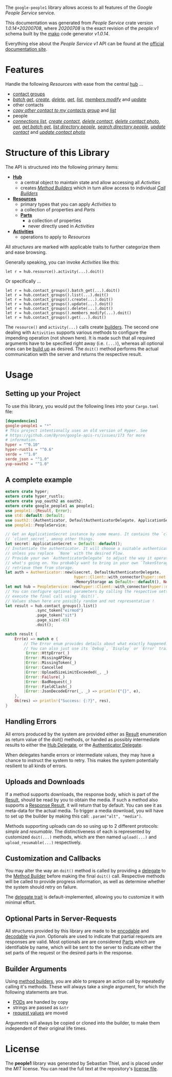<!---
DO NOT EDIT !
This file was generated automatically from 'src/mako/api/README.md.mako'
DO NOT EDIT !
-->
The `google-people1` library allows access to all features of the *Google People Service* service.

This documentation was generated from *People Service* crate version *1.0.14+20200708*, where *20200708* is the exact revision of the *people:v1* schema built by the [mako](http://www.makotemplates.org/) code generator *v1.0.14*.

Everything else about the *People Service* *v1* API can be found at the
[official documentation site](https://developers.google.com/people/).
# Features

Handle the following *Resources* with ease from the central [hub](https://docs.rs/google-people1/1.0.14+20200708/google_people1/struct.PeopleService.html) ... 

* [contact groups](https://docs.rs/google-people1/1.0.14+20200708/google_people1/struct.ContactGroup.html)
 * [*batch get*](https://docs.rs/google-people1/1.0.14+20200708/google_people1/struct.ContactGroupBatchGetCall.html), [*create*](https://docs.rs/google-people1/1.0.14+20200708/google_people1/struct.ContactGroupCreateCall.html), [*delete*](https://docs.rs/google-people1/1.0.14+20200708/google_people1/struct.ContactGroupDeleteCall.html), [*get*](https://docs.rs/google-people1/1.0.14+20200708/google_people1/struct.ContactGroupGetCall.html), [*list*](https://docs.rs/google-people1/1.0.14+20200708/google_people1/struct.ContactGroupListCall.html), [*members modify*](https://docs.rs/google-people1/1.0.14+20200708/google_people1/struct.ContactGroupMemberModifyCall.html) and [*update*](https://docs.rs/google-people1/1.0.14+20200708/google_people1/struct.ContactGroupUpdateCall.html)
* other contacts
 * [*copy other contact to my contacts group*](https://docs.rs/google-people1/1.0.14+20200708/google_people1/struct.OtherContactCopyOtherContactToMyContactsGroupCall.html) and [*list*](https://docs.rs/google-people1/1.0.14+20200708/google_people1/struct.OtherContactListCall.html)
* people
 * [*connections list*](https://docs.rs/google-people1/1.0.14+20200708/google_people1/struct.PeopleConnectionListCall.html), [*create contact*](https://docs.rs/google-people1/1.0.14+20200708/google_people1/struct.PeopleCreateContactCall.html), [*delete contact*](https://docs.rs/google-people1/1.0.14+20200708/google_people1/struct.PeopleDeleteContactCall.html), [*delete contact photo*](https://docs.rs/google-people1/1.0.14+20200708/google_people1/struct.PeopleDeleteContactPhotoCall.html), [*get*](https://docs.rs/google-people1/1.0.14+20200708/google_people1/struct.PeopleGetCall.html), [*get batch get*](https://docs.rs/google-people1/1.0.14+20200708/google_people1/struct.PeopleGetBatchGetCall.html), [*list directory people*](https://docs.rs/google-people1/1.0.14+20200708/google_people1/struct.PeopleListDirectoryPeopleCall.html), [*search directory people*](https://docs.rs/google-people1/1.0.14+20200708/google_people1/struct.PeopleSearchDirectoryPeopleCall.html), [*update contact*](https://docs.rs/google-people1/1.0.14+20200708/google_people1/struct.PeopleUpdateContactCall.html) and [*update contact photo*](https://docs.rs/google-people1/1.0.14+20200708/google_people1/struct.PeopleUpdateContactPhotoCall.html)




# Structure of this Library

The API is structured into the following primary items:

* **[Hub](https://docs.rs/google-people1/1.0.14+20200708/google_people1/struct.PeopleService.html)**
    * a central object to maintain state and allow accessing all *Activities*
    * creates [*Method Builders*](https://docs.rs/google-people1/1.0.14+20200708/google_people1/trait.MethodsBuilder.html) which in turn
      allow access to individual [*Call Builders*](https://docs.rs/google-people1/1.0.14+20200708/google_people1/trait.CallBuilder.html)
* **[Resources](https://docs.rs/google-people1/1.0.14+20200708/google_people1/trait.Resource.html)**
    * primary types that you can apply *Activities* to
    * a collection of properties and *Parts*
    * **[Parts](https://docs.rs/google-people1/1.0.14+20200708/google_people1/trait.Part.html)**
        * a collection of properties
        * never directly used in *Activities*
* **[Activities](https://docs.rs/google-people1/1.0.14+20200708/google_people1/trait.CallBuilder.html)**
    * operations to apply to *Resources*

All *structures* are marked with applicable traits to further categorize them and ease browsing.

Generally speaking, you can invoke *Activities* like this:

```Rust,ignore
let r = hub.resource().activity(...).doit()
```

Or specifically ...

```ignore
let r = hub.contact_groups().batch_get(...).doit()
let r = hub.contact_groups().list(...).doit()
let r = hub.contact_groups().create(...).doit()
let r = hub.contact_groups().update(...).doit()
let r = hub.contact_groups().delete(...).doit()
let r = hub.contact_groups().members_modify(...).doit()
let r = hub.contact_groups().get(...).doit()
```

The `resource()` and `activity(...)` calls create [builders][builder-pattern]. The second one dealing with `Activities` 
supports various methods to configure the impending operation (not shown here). It is made such that all required arguments have to be 
specified right away (i.e. `(...)`), whereas all optional ones can be [build up][builder-pattern] as desired.
The `doit()` method performs the actual communication with the server and returns the respective result.

# Usage

## Setting up your Project

To use this library, you would put the following lines into your `Cargo.toml` file:

```toml
[dependencies]
google-people1 = "*"
# This project intentionally uses an old version of Hyper. See
# https://github.com/Byron/google-apis-rs/issues/173 for more
# information.
hyper = "^0.10"
hyper-rustls = "^0.6"
serde = "^1.0"
serde_json = "^1.0"
yup-oauth2 = "^1.0"
```

## A complete example

```Rust
extern crate hyper;
extern crate hyper_rustls;
extern crate yup_oauth2 as oauth2;
extern crate google_people1 as people1;
use people1::{Result, Error};
use std::default::Default;
use oauth2::{Authenticator, DefaultAuthenticatorDelegate, ApplicationSecret, MemoryStorage};
use people1::PeopleService;

// Get an ApplicationSecret instance by some means. It contains the `client_id` and 
// `client_secret`, among other things.
let secret: ApplicationSecret = Default::default();
// Instantiate the authenticator. It will choose a suitable authentication flow for you, 
// unless you replace  `None` with the desired Flow.
// Provide your own `AuthenticatorDelegate` to adjust the way it operates and get feedback about 
// what's going on. You probably want to bring in your own `TokenStorage` to persist tokens and
// retrieve them from storage.
let auth = Authenticator::new(&secret, DefaultAuthenticatorDelegate,
                              hyper::Client::with_connector(hyper::net::HttpsConnector::new(hyper_rustls::TlsClient::new())),
                              <MemoryStorage as Default>::default(), None);
let mut hub = PeopleService::new(hyper::Client::with_connector(hyper::net::HttpsConnector::new(hyper_rustls::TlsClient::new())), auth);
// You can configure optional parameters by calling the respective setters at will, and
// execute the final call using `doit()`.
// Values shown here are possibly random and not representative !
let result = hub.contact_groups().list()
             .sync_token("eirmod")
             .page_token("sit")
             .page_size(-65)
             .doit();

match result {
    Err(e) => match e {
        // The Error enum provides details about what exactly happened.
        // You can also just use its `Debug`, `Display` or `Error` traits
         Error::HttpError(_)
        |Error::MissingAPIKey
        |Error::MissingToken(_)
        |Error::Cancelled
        |Error::UploadSizeLimitExceeded(_, _)
        |Error::Failure(_)
        |Error::BadRequest(_)
        |Error::FieldClash(_)
        |Error::JsonDecodeError(_, _) => println!("{}", e),
    },
    Ok(res) => println!("Success: {:?}", res),
}

```
## Handling Errors

All errors produced by the system are provided either as [Result](https://docs.rs/google-people1/1.0.14+20200708/google_people1/enum.Result.html) enumeration as return value of 
the doit() methods, or handed as possibly intermediate results to either the 
[Hub Delegate](https://docs.rs/google-people1/1.0.14+20200708/google_people1/trait.Delegate.html), or the [Authenticator Delegate](https://docs.rs/yup-oauth2/*/yup_oauth2/trait.AuthenticatorDelegate.html).

When delegates handle errors or intermediate values, they may have a chance to instruct the system to retry. This 
makes the system potentially resilient to all kinds of errors.

## Uploads and Downloads
If a method supports downloads, the response body, which is part of the [Result](https://docs.rs/google-people1/1.0.14+20200708/google_people1/enum.Result.html), should be
read by you to obtain the media.
If such a method also supports a [Response Result](https://docs.rs/google-people1/1.0.14+20200708/google_people1/trait.ResponseResult.html), it will return that by default.
You can see it as meta-data for the actual media. To trigger a media download, you will have to set up the builder by making
this call: `.param("alt", "media")`.

Methods supporting uploads can do so using up to 2 different protocols: 
*simple* and *resumable*. The distinctiveness of each is represented by customized 
`doit(...)` methods, which are then named `upload(...)` and `upload_resumable(...)` respectively.

## Customization and Callbacks

You may alter the way an `doit()` method is called by providing a [delegate](https://docs.rs/google-people1/1.0.14+20200708/google_people1/trait.Delegate.html) to the 
[Method Builder](https://docs.rs/google-people1/1.0.14+20200708/google_people1/trait.CallBuilder.html) before making the final `doit()` call. 
Respective methods will be called to provide progress information, as well as determine whether the system should 
retry on failure.

The [delegate trait](https://docs.rs/google-people1/1.0.14+20200708/google_people1/trait.Delegate.html) is default-implemented, allowing you to customize it with minimal effort.

## Optional Parts in Server-Requests

All structures provided by this library are made to be [encodable](https://docs.rs/google-people1/1.0.14+20200708/google_people1/trait.RequestValue.html) and 
[decodable](https://docs.rs/google-people1/1.0.14+20200708/google_people1/trait.ResponseResult.html) via *json*. Optionals are used to indicate that partial requests are responses 
are valid.
Most optionals are are considered [Parts](https://docs.rs/google-people1/1.0.14+20200708/google_people1/trait.Part.html) which are identifiable by name, which will be sent to 
the server to indicate either the set parts of the request or the desired parts in the response.

## Builder Arguments

Using [method builders](https://docs.rs/google-people1/1.0.14+20200708/google_people1/trait.CallBuilder.html), you are able to prepare an action call by repeatedly calling it's methods.
These will always take a single argument, for which the following statements are true.

* [PODs][wiki-pod] are handed by copy
* strings are passed as `&str`
* [request values](https://docs.rs/google-people1/1.0.14+20200708/google_people1/trait.RequestValue.html) are moved

Arguments will always be copied or cloned into the builder, to make them independent of their original life times.

[wiki-pod]: http://en.wikipedia.org/wiki/Plain_old_data_structure
[builder-pattern]: http://en.wikipedia.org/wiki/Builder_pattern
[google-go-api]: https://github.com/google/google-api-go-client

# License
The **people1** library was generated by Sebastian Thiel, and is placed 
under the *MIT* license.
You can read the full text at the repository's [license file][repo-license].

[repo-license]: https://github.com/Byron/google-apis-rsblob/master/LICENSE.md
